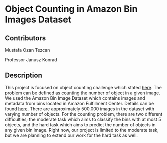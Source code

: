 # Object Counting in Amazon Bin Images Dataset
## Contributors
Mustafa Ozan Tezcan

Professor Janusz Konrad
## Description
This project is focused on object counting challenge which stated [here](https://github.com/silverbottlep/abid_challenge).
The problem can be defined as counting the number of object in a given image. We used the Amazon Bin Image Dataset which contains images and metadata from bins located in Amazon Fulfillment Center. Details can be found [here](https://aws.amazon.com/ko/public-datasets/amazon-bin-images/). There are approximately 500.000 images in the dataset with varying number of objects. For the counting problem, there are two different difficulties; the moderate task which aims to classify the bins with at most 5 objects, and the hard task which aims to predict the number of objects in any given bin image. Right now, our project is limited to the moderate task, but we are planning to extend our work for the hard task as well.
